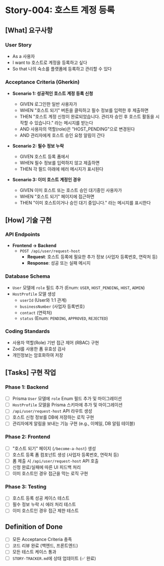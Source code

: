 # Story-004: 호스트 계정 등록

## [What] 요구사항

### User Story
- As a 사용자
- I want to 호스트로 계정을 등록하고 싶다
- So that 나의 숙소를 플랫폼에 등록하고 관리할 수 있다

### Acceptance Criteria (Gherkin)
- **Scenario 1: 성공적인 호스트 계정 등록 신청**
  - GIVEN 로그인한 일반 사용자가
  - WHEN "호스트 되기" 버튼을 클릭하고 필수 정보를 입력한 후 제출하면
  - THEN "호스트 계정 신청이 완료되었습니다. 관리자 승인 후 호스트 활동을 시작할 수 있습니다." 라는 메시지를 받는다
  - AND 사용자의 역할(role)은 "HOST_PENDING"으로 변경된다
  - AND 관리자에게 호스트 승인 요청 알림이 간다

- **Scenario 2: 필수 정보 누락**
  - GIVEN 호스트 등록 폼에서
  - WHEN 필수 정보를 입력하지 않고 제출하면
  - THEN 각 필드 아래에 에러 메시지가 표시된다

- **Scenario 3: 이미 호스트 계정인 경우**
  - GIVEN 이미 호스트 또는 호스트 승인 대기중인 사용자가
  - WHEN "호스트 되기" 페이지에 접근하면
  - THEN "이미 호스트이거나 승인 대기 중입니다." 라는 메시지를 표시한다

## [How] 기술 구현

### API Endpoints
- **Frontend -> Backend**
  - `POST /api/user/request-host`
    - **Request**: 호스트 등록에 필요한 추가 정보 (사업자 등록번호, 연락처 등)
    - **Response**: 성공 또는 실패 메시지

### Database Schema
- `User` 모델에 `role` 필드 추가 (Enum: `USER`, `HOST_PENDING`, `HOST`, `ADMIN`)
- `HostProfile` 모델 생성
  - `userId` (User와 1:1 관계)
  - `businessNumber` (사업자 등록번호)
  - `contact` (연락처)
  - `status` (Enum: `PENDING`, `APPROVED`, `REJECTED`)

### Coding Standards
- 사용자 역할(Role) 기반 접근 제어 (RBAC) 구현
- Zod를 사용한 폼 유효성 검사
- 개인정보는 암호화하여 저장

## [Tasks] 구현 작업

### Phase 1: Backend
- [ ] Prisma `User` 모델에 `role` Enum 필드 추가 및 마이그레이션
- [ ] `HostProfile` 모델을 Prisma 스키마에 추가 및 마이그레이션
- [ ] `/api/user/request-host` API 라우트 생성
- [ ] 호스트 신청 정보를 DB에 저장하는 로직 구현
- [ ] 관리자에게 알림을 보내는 기능 구현 (e.g., 이메일, DB 알림 테이블)

### Phase 2: Frontend
- [ ] "호스트 되기" 페이지 (`/become-a-host`) 생성
- [ ] 호스트 등록 폼 컴포넌트 생성 (사업자 등록번호, 연락처 등)
- [ ] 폼 제출 시 `/api/user/request-host` API 호출
- [ ] 신청 완료/실패에 따른 UI 피드백 처리
- [ ] 이미 호스트인 경우 접근을 막는 로직 구현

### Phase 3: Testing
- [ ] 호스트 등록 성공 케이스 테스트
- [ ] 필수 정보 누락 시 에러 처리 테스트
- [ ] 이미 호스트인 경우 접근 제한 테스트

## Definition of Done
- [ ] 모든 Acceptance Criteria 충족
- [ ] 코드 리뷰 완료 (백엔드, 프론트엔드)
- [ ] 모든 테스트 케이스 통과
- [ ] `STORY-TRACKER.md`에 상태 업데이트 (✅ 완료)

